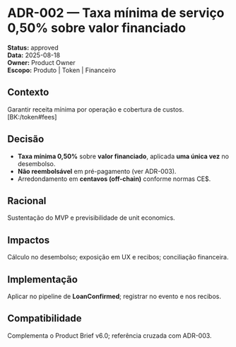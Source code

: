 # ADR-002 — Taxa mínima de serviço 0,50% sobre valor financiado

**Status:** approved  
**Data:** 2025-08-18  
**Owner:** Product Owner  
**Escopo:** Produto | Token | Financeiro

## Contexto
Garantir receita mínima por operação e cobertura de custos. [BK:/token#fees]

## Decisão
- **Taxa mínima 0,50%** sobre **valor financiado**, aplicada **uma única vez** no desembolso.
- **Não reembolsável** em pré-pagamento (ver ADR-003).
- Arredondamento em **centavos (off-chain)** conforme normas CE$.

## Racional
Sustentação do MVP e previsibilidade de unit economics.

## Impactos
Cálculo no desembolso; exposição em UX e recibos; conciliação financeira.

## Implementação
Aplicar no pipeline de **LoanConfirmed**; registrar no evento e nos recibos.

## Compatibilidade
Complementa o Product Brief v6.0; referência cruzada com ADR-003.
